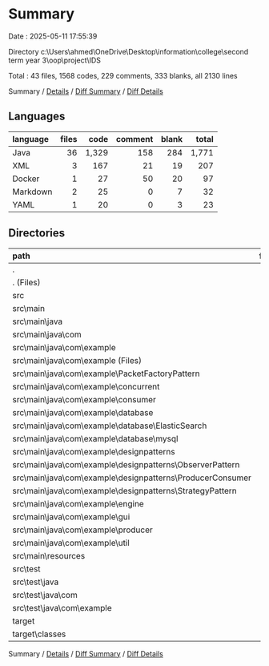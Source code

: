 # Summary

Date : 2025-05-11 17:55:39

Directory c:\\Users\\ahmed\\OneDrive\\Desktop\\information\\college\\second term year 3\\oop\\project\\IDS

Total : 43 files,  1568 codes, 229 comments, 333 blanks, all 2130 lines

Summary / [Details](details.md) / [Diff Summary](diff.md) / [Diff Details](diff-details.md)

## Languages
| language | files | code | comment | blank | total |
| :--- | ---: | ---: | ---: | ---: | ---: |
| Java | 36 | 1,329 | 158 | 284 | 1,771 |
| XML | 3 | 167 | 21 | 19 | 207 |
| Docker | 1 | 27 | 50 | 20 | 97 |
| Markdown | 2 | 25 | 0 | 7 | 32 |
| YAML | 1 | 20 | 0 | 3 | 23 |

## Directories
| path | files | code | comment | blank | total |
| :--- | ---: | ---: | ---: | ---: | ---: |
| . | 43 | 1,568 | 229 | 333 | 2,130 |
| . (Files) | 5 | 213 | 71 | 47 | 331 |
| src | 37 | 1,342 | 158 | 285 | 1,785 |
| src\\main | 36 | 1,331 | 130 | 281 | 1,742 |
| src\\main\\java | 35 | 1,318 | 130 | 280 | 1,728 |
| src\\main\\java\\com | 35 | 1,318 | 130 | 280 | 1,728 |
| src\\main\\java\\com\\example | 35 | 1,318 | 130 | 280 | 1,728 |
| src\\main\\java\\com\\example (Files) | 2 | 27 | 48 | 10 | 85 |
| src\\main\\java\\com\\example\\PacketFactoryPattern | 4 | 102 | 14 | 26 | 142 |
| src\\main\\java\\com\\example\\concurrent | 3 | 96 | 7 | 25 | 128 |
| src\\main\\java\\com\\example\\consumer | 1 | 22 | 1 | 3 | 26 |
| src\\main\\java\\com\\example\\database | 11 | 588 | 10 | 121 | 719 |
| src\\main\\java\\com\\example\\database\\ElasticSearch | 8 | 378 | 5 | 70 | 453 |
| src\\main\\java\\com\\example\\database\\mysql | 3 | 210 | 5 | 51 | 266 |
| src\\main\\java\\com\\example\\designpatterns | 5 | 48 | 0 | 16 | 64 |
| src\\main\\java\\com\\example\\designpatterns\\ObserverPattern | 2 | 10 | 0 | 3 | 13 |
| src\\main\\java\\com\\example\\designpatterns\\ProducerConsumer | 1 | 26 | 0 | 9 | 35 |
| src\\main\\java\\com\\example\\designpatterns\\StrategyPattern | 2 | 12 | 0 | 4 | 16 |
| src\\main\\java\\com\\example\\engine | 1 | 48 | 7 | 10 | 65 |
| src\\main\\java\\com\\example\\gui | 2 | 114 | 18 | 26 | 158 |
| src\\main\\java\\com\\example\\producer | 2 | 72 | 1 | 17 | 90 |
| src\\main\\java\\com\\example\\util | 4 | 201 | 24 | 26 | 251 |
| src\\main\\resources | 1 | 13 | 0 | 1 | 14 |
| src\\test | 1 | 11 | 28 | 4 | 43 |
| src\\test\\java | 1 | 11 | 28 | 4 | 43 |
| src\\test\\java\\com | 1 | 11 | 28 | 4 | 43 |
| src\\test\\java\\com\\example | 1 | 11 | 28 | 4 | 43 |
| target | 1 | 13 | 0 | 1 | 14 |
| target\\classes | 1 | 13 | 0 | 1 | 14 |

Summary / [Details](details.md) / [Diff Summary](diff.md) / [Diff Details](diff-details.md)